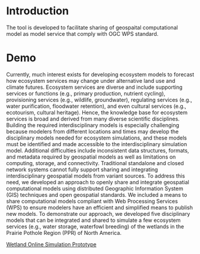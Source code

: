 # Introduction #
The tool is developed to facilitate sharing of geospaital computational model as model service that comply with OGC WPS standard.

# Demo #
Currently, much interest exists for developing ecosystem models to forecast how ecosystem services may change under alternative land use and climate futures. Ecosystem services are diverse and include supporting services or functions (e.g., primary production, nutrient cycling), provisioning services (e.g., wildlife, groundwater), regulating services (e.g., water purification, floodwater retention), and even cultural services (e.g., ecotourism, cultural heritage). Hence, the knowledge base for ecosystem services is broad and derived from many diverse scientific disciplines. Building the required interdisciplinary models is especially challenging because modelers from different locations and times may develop the disciplinary models needed for ecosystem simulations, and these models must be identified and made accessible to the interdisciplinary simulation model. Additional difficulties include inconsistent data structures, formats, and metadata required by geospatial models as well as limitations on computing, storage, and connectivity. Traditional standalone and closed network systems cannot fully support sharing and integrating interdisciplinary geospatial models from variant sources. To address this need, we developed an approach to openly share and integrate geospatial computational models using distributed Geographic Information System (GIS) techniques and open geospatial standards. We included a means to share computational models compliant with Web Processing Services (WPS) to ensure modelers have an efficient and simplified means to publish new models. To demonstrate our approach, we developed five disciplinary models that can be integrated and shared to simulate a few ecosystem services (e.g., water storage, waterfowl breeding) of the wetlands in the Prairie Pothole Region (PPR) of North America.


[Wetland Online Simulation Prototype](http://wetland.geoclouds.info:59080/wetland/view.do)
